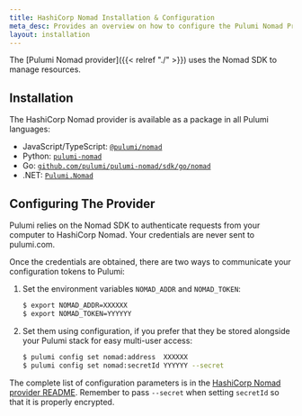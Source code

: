 ```yaml
---
title: HashiCorp Nomad Installation & Configuration
meta_desc: Provides an overview on how to configure the Pulumi Nomad Provider.
layout: installation
---
```


The [Pulumi Nomad provider]({{< relref "./" >}}) uses the Nomad SDK to manage resources.

## Installation

The HashiCorp Nomad provider is available as a package in all Pulumi languages:

* JavaScript/TypeScript: [`@pulumi/nomad`](https://www.npmjs.com/package/@pulumi/nomad)
* Python: [`pulumi-nomad`](https://pypi.org/project/pulumi-nomad/)
* Go: [`github.com/pulumi/pulumi-nomad/sdk/go/nomad`](https://github.com/pulumi/pulumi-nomad)
* .NET: [`Pulumi.Nomad`](https://www.nuget.org/packages/Pulumi.Nomad)

## Configuring The Provider

Pulumi relies on the Nomad SDK to authenticate requests from your computer to HashiCorp Nomad. Your credentials are never sent
to pulumi.com.

Once the credentials are obtained, there are two ways to communicate your configuration tokens to Pulumi:

1. Set the environment variables `NOMAD_ADDR` and `NOMAD_TOKEN`:

    ```bash
    $ export NOMAD_ADDR=XXXXXX
    $ export NOMAD_TOKEN=YYYYYY
    ```

2. Set them using configuration, if you prefer that they be stored alongside your Pulumi stack for easy multi-user access:

    ```bash
    $ pulumi config set nomad:address  XXXXXX
    $ pulumi config set nomad:secretId YYYYYY --secret
    ```

The complete list of
configuration parameters is in the  [HashiCorp Nomad provider README](https://github.com/pulumi/pulumi-nomad/blob/master/README.md).
Remember to pass `--secret` when setting `secretId` so that it is properly encrypted.

